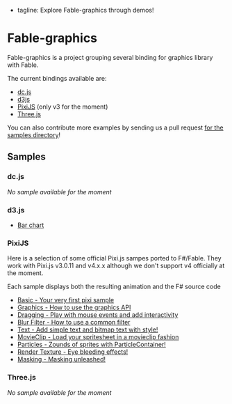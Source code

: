  - tagline: Explore Fable-graphics through demos!

# Fable-graphics

Fable-graphics is a project grouping several binding for graphics library with Fable.

The current bindings available are:

- [dc.js](http://dc-js.github.io/dc.js/)
- [d3js](https://d3js.org/)
- [PixiJS](http://www.pixijs.com/) (only v3 for the moment)
- [Three.js](http://threejs.org/)

You can also contribute more examples by sending us a pull
request [for the samples directory](https://github.com/fable-compiler/fable-graphics/tree/master/samples)!

## Samples

### dc.js

*No sample available for the moment*

### d3.js

* [Bar chart](samples/d3/barchart/index.html)

### PixiJS

Here is a selection of some official Pixi.js sampes ported to F#/Fable.
They work with Pixi.js v3.0.11 and v4.x.x although we don't support v4 officially at the moment.

Each sample displays both the resulting animation and the F# source code

* [Basic - Your very first pixi sample](samples/pixi/basic/index.html)
* [Graphics - How to use the graphics API](samples/pixi/graphics/index.html)
* [Dragging - Play with mouse events and add interactivity](samples/pixi/dragging/index.html)
* [Blur Filter - How to use a common filter](samples/pixi/blur-filter/index.html)
* [Text - Add simple text and bitmap text with style!](samples/pixi/text/index.html)
* [MovieClip - Load your spritesheet in a movieclip fashion](samples/pixi/movieclip/index.html)
* [Particles - Zounds of sprites with  ParticleContainer!](samples/pixi/particle-container/index.html)
* [Render Texture - Eye bleeding effects! ](samples/pixi/render-texture/index.html)
* [Masking - Masking unleashed! ](samples/pixi/masking/index.html)

### Three.js

*No sample available for the moment*
